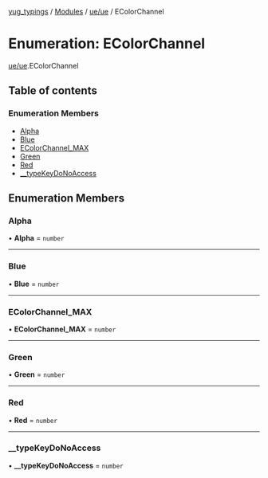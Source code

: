 [yug_typings](../README.md) / [Modules](../modules.md) / [ue/ue](../modules/ue_ue.md) / EColorChannel

# Enumeration: EColorChannel

[ue/ue](../modules/ue_ue.md).EColorChannel

## Table of contents

### Enumeration Members

- [Alpha](ue_ue.EColorChannel.md#alpha)
- [Blue](ue_ue.EColorChannel.md#blue)
- [EColorChannel\_MAX](ue_ue.EColorChannel.md#ecolorchannel_max)
- [Green](ue_ue.EColorChannel.md#green)
- [Red](ue_ue.EColorChannel.md#red)
- [\_\_typeKeyDoNoAccess](ue_ue.EColorChannel.md#__typekeydonoaccess)

## Enumeration Members

### Alpha

• **Alpha** = `number`

___

### Blue

• **Blue** = `number`

___

### EColorChannel\_MAX

• **EColorChannel\_MAX** = `number`

___

### Green

• **Green** = `number`

___

### Red

• **Red** = `number`

___

### \_\_typeKeyDoNoAccess

• **\_\_typeKeyDoNoAccess** = `number`
